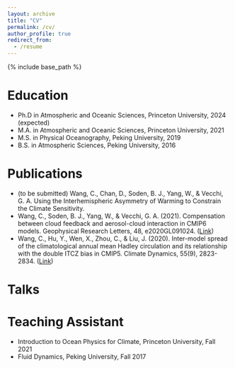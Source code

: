 ```yaml
---
layout: archive
title: "CV"
permalink: /cv/
author_profile: true
redirect_from:
  - /resume
---
```


{% include base_path %}

Education
======
* Ph.D in Atmospheric and Oceanic Sciences, Princeton University, 2024 (expected)
* M.A. in Atmospheric and Oceanic Sciences, Princeton University, 2021
* M.S. in Physical Oceanography, Peking University, 2019
* B.S. in Atmospheric Sciences, Peking University, 2016

  
Publications
======
* (to be submitted) Wang, C., Chan, D., Soden, B. J., Yang, W., & Vecchi, G. A.  Using the Interhemispheric Asymmetry of Warming to Constrain the Climate Sensitivity.
* Wang, C., Soden, B. J., Yang, W., & Vecchi, G. A. (2021). Compensation between cloud feedback and aerosol-cloud interaction in CMIP6 models. Geophysical Research Letters, 48, e2020GL091024. ([Link](https://doi.org/10.1029/2020GL091024)) 
* Wang, C., Hu, Y., Wen, X., Zhou, C., & Liu, J. (2020). Inter-model spread of the climatological annual mean Hadley circulation and its relationship with the double ITCZ bias in CMIP5. Climate Dynamics, 55(9), 2823-2834. ([Link](https://link.springer.com/article/10.1007/s00382-020-05414-z))
  
Talks
======
  
Teaching Assistant
======
* Introduction to Ocean Physics for Climate, Princeton University, Fall 2021
* Fluid Dynamics, Peking University,	Fall 2017


